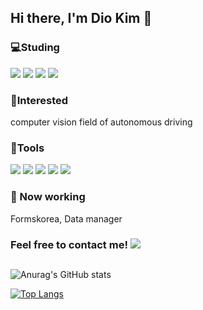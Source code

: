 ## Hi there, I'm Dio Kim 👋

### 💻Studing

<img src="https://img.shields.io/badge/Python-3766AB?style=flat-square&logo=Python&logoColor=white"/> <img src="https://img.shields.io/badge/R-276DC3?style=flat-square&logo=R&logoColor=white"/> <img src="https://img.shields.io/badge/PyTorch-EE4C2C?style=flat-square&logo=PyTorch&logoColor=white"/> <img src="https://img.shields.io/badge/TensorFlow-FF6F00?style=flat-square&logo=TensorFlow&logoColor=white"/> 

### 📖Interested

computer vision field of autonomous driving

### 🧰Tools

<img src="https://img.shields.io/badge/Notion-000000?style=flat-square&logo=Notion&logoColor=white"/> <img src="https://img.shields.io/badge/Github-181717?style=flat-square&logo=Github&logoColor=white"/> <img src="https://img.shields.io/badge/Git-F05032?style=flat-square&logo=Git&logoColor=white"/> <img src="https://img.shields.io/badge/Visual Studio Code-007ACC?style=flat-square&logo=VisualStudioCode&logoColor=white"/> <img src="https://img.shields.io/badge/Spyder IDE-FF0000?style=flat-square&logo=SpyderIDE&logoColor=white"/>

### 🏢 Now working

Formskorea, Data manager

### Feel free to contact me! <a href="mailto:dykim335@gmail.com"><img src="https://img.shields.io/badge/Gmail-EA4335?style=flat-square&logo=Gmail&logoColor=white&link=mailto:wonjongah@gmail.com"/></a>

##

![Anurag's GitHub stats](https://github-readme-stats.vercel.app/api?username=diokim17&show_icons=true&theme=yeblu)

[![Top Langs](https://github-readme-stats.vercel.app/api/top-langs/?username=diokim17&langs_count=5&layout=compact&theme=dark)](https://github.com/diokim17/diokim17)



